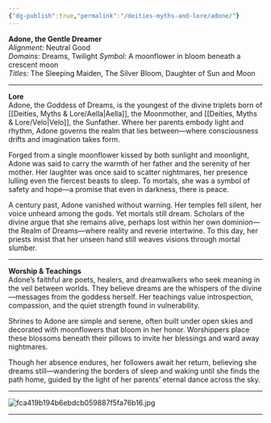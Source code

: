 ```yaml
---
{"dg-publish":true,"permalink":"/deities-myths-and-lore/adone/"}
---
```



**Adone, the Gentle Dreamer**  
_Alignment:_ Neutral Good  
_Domains:_ Dreams, Twilight
_Symbol:_ A moonflower in bloom beneath a crescent moon  
_Titles:_ The Sleeping Maiden, The Silver Bloom, Daughter of Sun and Moon

---

**Lore**  
Adone, the Goddess of Dreams, is the youngest of the divine triplets born of [[Deities, Myths & Lore/Aella\|Aella]], the Moonmother, and [[Deities, Myths & Lore/Velo\|Velo]], the Sunfather. Where her parents embody light and rhythm, Adone governs the realm that lies between—where consciousness drifts and imagination takes form.

Forged from a single moonflower kissed by both sunlight and moonlight, Adone was said to carry the warmth of her father and the serenity of her mother. Her laughter was once said to scatter nightmares, her presence lulling even the fiercest beasts to sleep. To mortals, she was a symbol of safety and hope—a promise that even in darkness, there is peace.

A century past, Adone vanished without warning. Her temples fell silent, her voice unheard among the gods. Yet mortals still dream. Scholars of the divine argue that she remains alive, perhaps lost within her own dominion—the Realm of Dreams—where reality and reverie intertwine. To this day, her priests insist that her unseen hand still weaves visions through mortal slumber.

---

**Worship & Teachings**  
Adone’s faithful are poets, healers, and dreamwalkers who seek meaning in the veil between worlds. They believe dreams are the whispers of the divine—messages from the goddess herself. Her teachings value introspection, compassion, and the quiet strength found in vulnerability.

Shrines to Adone are simple and serene, often built under open skies and decorated with moonflowers that bloom in her honor. Worshippers place these blossoms beneath their pillows to invite her blessings and ward away nightmares.

Though her absence endures, her followers await her return, believing she dreams still—wandering the borders of sleep and waking until she finds the path home, guided by the light of her parents’ eternal dance across the sky.

---

![fca419b194b6ebdcb059887f5fa76b16.jpg](/img/user/Images/fca419b194b6ebdcb059887f5fa76b16.jpg)

---
